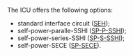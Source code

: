 The ICU offers the following options:
- standard interface circuit ([SEH](./SEH));
- self-power-paralle-SSHI ([SP-P-SSHI](./SP-P-SSHI));
- self-power-series-SSHI ([SP-S-SSHI](./SP-S-SSHI));
- self-power-SECE ([SP-SECE](./SP-SECE)).